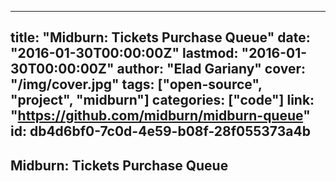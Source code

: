 
---
title: "Midburn: Tickets Purchase Queue"
date: "2016-01-30T00:00:00Z"
lastmod: "2016-01-30T00:00:00Z"
author: "Elad Gariany"
cover: "/img/cover.jpg"
tags: ["open-source", "project", "midburn"]
categories: ["code"]
link: "https://github.com/midburn/midburn-queue"
id: db4d6bf0-7c0d-4e59-b08f-28f055373a4b
---

## Midburn: Tickets Purchase Queue

